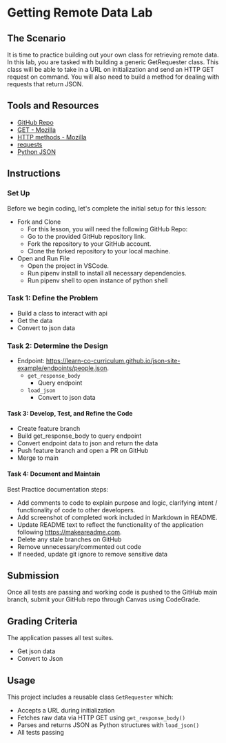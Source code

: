 # Getting Remote Data Lab

## The Scenario

It is time to practice building out your own class for retrieving remote data. In this lab, you are tasked with building a generic GetRequester class. This class will be able to take in a URL on initialization and send an HTTP GET request on command. You will also need to build a method for dealing with requests that return JSON.

## Tools and Resources

- [GitHub Repo](https://github.com/learn-co-curriculum/flask-getting-remote-data-lab)
- [GET - Mozilla](https://developer.mozilla.org/en-US/docs/Web/HTTP/Methods/GET)
- [HTTP methods - Mozilla](https://developer.mozilla.org/en-US/docs/Web/HTTP/Methods)
- [requests](https://requests.readthedocs.io/en/latest/)
- [Python JSON](https://docs.python.org/3/library/json.html)

## Instructions

### Set Up

Before we begin coding, let's complete the initial setup for this lesson:

- Fork and Clone
  - For this lesson, you will need the following GitHub Repo:
  - Go to the provided GitHub repository link.
  - Fork the repository to your GitHub account.
  - Clone the forked repository to your local machine.
- Open and Run File
  - Open the project in VSCode.
  - Run pipenv install to install all necessary dependencies.
  - Run pipenv shell to open instance of python shell

### Task 1: Define the Problem

- Build a class to interact with api
- Get the data
- Convert to json data

### Task 2: Determine the Design

- Endpoint: https://learn-co-curriculum.github.io/json-site-example/endpoints/people.json.
  - `get_response_body`
    - Query endpoint
  - `load_json`
    - Convert to json data

#### Task 3: Develop, Test, and Refine the Code

- Create feature branch
- Build get_response_body to query endpoint
- Convert endpoint data to json and return the data
- Push feature branch and open a PR on GitHub
- Merge to main

#### Task 4: Document and Maintain

Best Practice documentation steps:

- Add comments to code to explain purpose and logic, clarifying intent / functionality of code to other developers.
- Add screenshot of completed work included in Markdown in README.
- Update README text to reflect the functionality of the application following https://makeareadme.com.
- Delete any stale branches on GitHub
- Remove unnecessary/commented out code
- If needed, update git ignore to remove sensitive data

## Submission

Once all tests are passing and working code is pushed to the GitHub main branch, submit your GitHub repo through Canvas using CodeGrade.

## Grading Criteria

The application passes all test suites.

- Get json data
- Convert to Json

## Usage

This project includes a reusable class `GetRequester` which:

- Accepts a URL during initialization
- Fetches raw data via HTTP GET using `get_response_body()`
- Parses and returns JSON as Python structures with `load_json()`
- All tests passing
